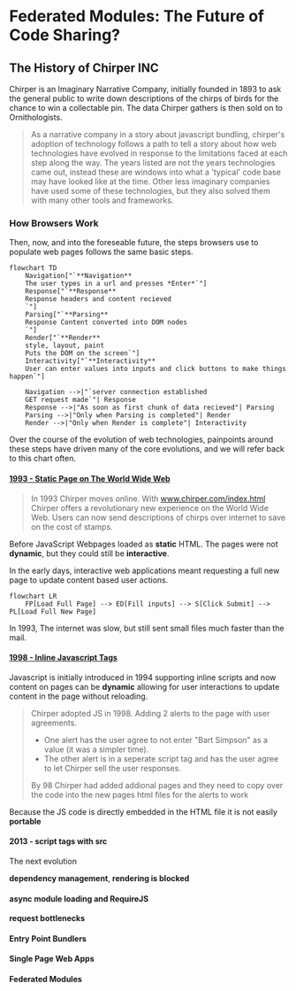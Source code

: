 # Federated Modules: The Future of Code Sharing?

## The History of Chirper INC
Chirper is an Imaginary Narrative Company, initially founded in 1893 to ask the general public to write down descriptions of the chirps of birds for the chance to win a collectable pin. The data Chirper gathers is then sold on to Ornithologists.

>As a narrative company in a story about javascript bundling, chirper's adoption of technology follows a path to tell a story about how web technologies have evolved in response to the limitations faced at each step along the way. The years listed are not the years technologies came out, instead these are windows into what a 'typical' code base may have looked like at the time. Other less imaginary companies have used some of these technologies, but they also solved them with many other tools and frameworks.

### How Browsers Work

Then, now, and into the foreseable future, the steps browsers use to populate web pages follows the same basic steps. 

```mermaid
flowchart TD
    Navigation["`**Navigation**
    The user types in a url and presses *Enter*`"]
    Response["`**Response**
    Response headers and content recieved
    `"]
    Parsing["`**Parsing**
    Response Content converted into DOM nodes 
    `"]
    Render["`**Render**
    style, layout, paint
    Puts the DOM on the screen`"]
    Interactivity["`**Interactivity**
    User can enter values into inputs and click buttons to make things happen`"]

    Navigation -->|"`server connection established
    GET request made`"| Response
    Response -->|"As soon as first chunk of data recieved"| Parsing
    Parsing -->|"Only when Parsing is completed"| Render
    Render -->|"Only when Render is complete"| Interactivity
```

Over the course of the evolution of web technologies, painpoints around these steps have driven many of the core evolutions, and we will refer back to this chart often.


#### [1993 - Static Page on The World Wide Web](chirper-inc/2008-async-and-require-js/README.md)

>In 1993 Chirper moves online. With www.chirper.com/index.html Chirper offers a revolutionary new experience on the World Wide Web. Users can now send descriptions of chirps over internet to save on the cost of stamps.

Before JavaScript Webpages loaded as **static** HTML. The pages were not **dynamic**, but they could still be **interactive**.

In the early days, interactive web applications meant requesting a full new page to update content based user actions.

```mermaid
flowchart LR
    FP[Load Full Page] --> ED[Fill inputs] --> S[Click Submit] --> PL[Load Full New Page]
```
In 1993, The internet was slow, but still sent small files much faster than the mail. 


#### [1998 - Inline Javascript Tags](chirper-inc/2008-async-and-require-js)
Javascript is initially introduced in 1994 supporting inline scripts and now content on pages can be **dynamic** allowing for user interactions to update content in the page without reloading.

>Chirper adopted JS in 1998. Adding 2 alerts to the page with user agreements. 
 >  - One alert has the user agree to not enter "Bart Simpson" as a value (it was a simpler time). 
 > - The other alert is in a seperate script tag and has the user agree to let Chirper sell the user responses. 
>
>By 98 Chirper had added addional pages and they need to copy over the code into the new pages html files for the alerts to work


Because the JS code is directly embedded in the HTML file it is not easily **portable**

#### 2013 - script tags with src
The next evolution 

**dependency management**, **rendering is blocked**

#### async module loading and RequireJS

**request bottlenecks**

#### Entry Point Bundlers

#### Single Page Web Apps
#### Federated Modules